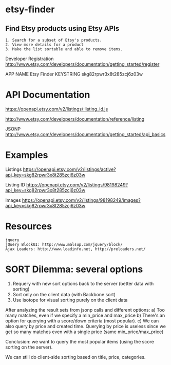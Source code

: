 etsy-finder
===========

Find Etsy products using Etsy APIs
----------------------------------

	1. Search for a subset of Etsy's products. 
	2. View more details for a product
	3. Make the list sortable and able to remove items.


Developer Registration
http://www.etsy.com/developers/documentation/getting_started/register

APP NAME Etsy Finder
KEYSTRING skg82rpwr3x8t285zcj6z03w


API Documentation
=================

https://openapi.etsy.com/v2/listings/:listing_id.js

http://www.etsy.com/developers/documentation/reference/listing

JSONP
http://www.etsy.com/developers/documentation/getting_started/api_basics

Examples
========

Listings
https://openapi.etsy.com/v2/listings/active?api_key=skg82rpwr3x8t285zcj6z03w

Listing ID
https://openapi.etsy.com/v2/listings/98198249?api_key=skg82rpwr3x8t285zcj6z03w

Images
https://openapi.etsy.com/v2/listings/98198249/images?api_key=skg82rpwr3x8t285zcj6z03w


Resources
=========

	jquery
	jQuery BlockUI: http://www.malsup.com/jquery/block/
	Ajax Loaders: http://www.loadinfo.net, http://preloaders.net/


SORT Dilemma: several options
=============================
 1) Requery with new sort options back to the server (better data with sorting)
 2) Sort only on the client data (with Backbone sort)
 3) Use isotope for visual sorting purely on the client data

After analyzing the result sets from jsonp calls and different options:
a) Too many matches, even if we specify a min_price and max_price
b) There's an option for querying with a score/down criteria (most popular).
c) We can also query by price and created time. Querying by price is useless since we get so many matches even with a single price (same min_price/max_price)

Conclusion: we want to query the most popular items (using the score sorting on the server).

We can still do client-side sorting based on title, price, categories.

